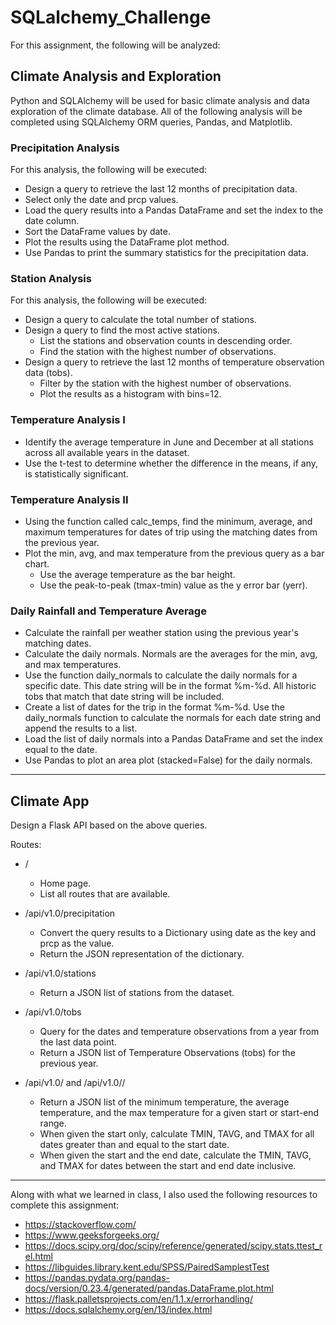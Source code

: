 # SQLalchemy_Challenge

For this assignment, the following will be analyzed:

## Climate Analysis and Exploration

Python and SQLAlchemy will be used for basic climate analysis and data exploration of the climate database. All of the following analysis will be completed using SQLAlchemy ORM queries, Pandas, and Matplotlib.

### Precipitation Analysis

For this analysis, the following will be executed:

- Design a query to retrieve the last 12 months of precipitation data.
- Select only the date and prcp values.
- Load the query results into a Pandas DataFrame and set the index to the date column.
- Sort the DataFrame values by date.
- Plot the results using the DataFrame plot method.
- Use Pandas to print the summary statistics for the precipitation data.

### Station Analysis

For this analysis, the following will be executed:

- Design a query to calculate the total number of stations.
- Design a query to find the most active stations.
    - List the stations and observation counts in descending order.
    - Find the station with the highest number of observations.
- Design a query to retrieve the last 12 months of temperature observation data (tobs).
    - Filter by the station with the highest number of observations.
    - Plot the results as a histogram with bins=12.

### Temperature Analysis I

- Identify the average temperature in June and December at all stations across all available years in the dataset. 
- Use the t-test to determine whether the difference in the means, if any, is statistically significant. 

### Temperature Analysis II

- Using the function called calc_temps, find the minimum, average, and maximum temperatures for dates of trip using the matching dates from the previous year.
- Plot the min, avg, and max temperature from the previous query as a bar chart.
    - Use the average temperature as the bar height.
    - Use the peak-to-peak (tmax-tmin) value as the y error bar (yerr).

### Daily Rainfall and Temperature Average

- Calculate the rainfall per weather station using the previous year's matching dates.
- Calculate the daily normals. Normals are the averages for the min, avg, and max temperatures.
- Use the function daily_normals to calculate the daily normals for a specific date. This date string will be in the format %m-%d. All historic tobs that match that date string will be included.
- Create a list of dates for the trip in the format %m-%d. Use the daily_normals function to calculate the normals for each date string and append the results to a list.
- Load the list of daily normals into a Pandas DataFrame and set the index equal to the date.
- Use Pandas to plot an area plot (stacked=False) for the daily normals.


---------------------------------------------------------------------------------

## Climate App

Design a Flask API based on the above queries.

Routes:
- /
    - Home page.
    - List all routes that are available.

- /api/v1.0/precipitation
    - Convert the query results to a Dictionary using date as the key and prcp as the value.
    - Return the JSON representation of the dictionary.

- /api/v1.0/stations
    - Return a JSON list of stations from the dataset.

- /api/v1.0/tobs
    - Query for the dates and temperature observations from a year from the last data point.
    - Return a JSON list of Temperature Observations (tobs) for the previous year.

- /api/v1.0/<start> and /api/v1.0/<start>/<end>
    - Return a JSON list of the minimum temperature, the average temperature, and the max temperature for a given start or start-end range.
    - When given the start only, calculate TMIN, TAVG, and TMAX for all dates greater than and equal to the start date.
    - When given the start and the end date, calculate the TMIN, TAVG, and TMAX for dates between the start and end date inclusive.

---------------------------------------------------------------------------------

Along with what we learned in class, I also used the following resources to complete this assignment:

- https://stackoverflow.com/
- https://www.geeksforgeeks.org/
- https://docs.scipy.org/doc/scipy/reference/generated/scipy.stats.ttest_rel.html
- https://libguides.library.kent.edu/SPSS/PairedSamplestTest
- https://pandas.pydata.org/pandas-docs/version/0.23.4/generated/pandas.DataFrame.plot.html
- https://flask.palletsprojects.com/en/1.1.x/errorhandling/
- https://docs.sqlalchemy.org/en/13/index.html
